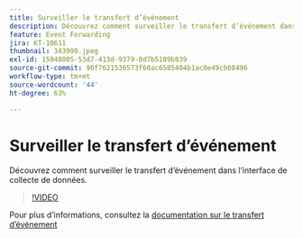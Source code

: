 ```yaml
---
title: Surveiller le transfert d’événement
description: Découvrez comment surveiller le transfert d’événement dans l’interface de collecte de données.
feature: Event Forwarding
jira: KT-10611
thumbnail: 343999.jpeg
exl-id: 15948005-53d7-413d-9379-0d7b5189b839
source-git-commit: 90f7621536573f60ac6585404b1ac0e49cb08496
workflow-type: tm+mt
source-wordcount: '44'
ht-degree: 63%

---
```


# Surveiller le transfert d’événement

Découvrez comment surveiller le transfert d’événement dans l’interface de collecte de données.

>[!VIDEO](https://video.tv.adobe.com/v/343999?quality=12&learn=on)

Pour plus d’informations, consultez la [documentation sur le transfert d’événement](https://experienceleague.adobe.com/docs/experience-platform/tags/event-forwarding/overview.html)
